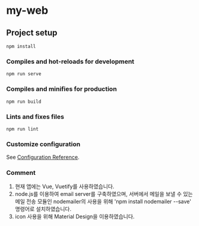 # my-web

## Project setup
```
npm install
```

### Compiles and hot-reloads for development
```
npm run serve
```

### Compiles and minifies for production
```
npm run build
```

### Lints and fixes files
```
npm run lint
```

### Customize configuration
See [Configuration Reference](https://cli.vuejs.org/config/).

### Comment
1. 현재 앱에는 Vue, Vuetify를 사용하였습니다.
2. node.js를 이용하여 email server를 구축하였으며, 서버에서 메일을 보낼 수 있는 메일 전송 모듈인 nodemailer의 사용을 위해 'npm install nodemailer --save' 명령어로 설치하였습니다.
3. icon 사용을 위해 Material Design을 이용하였습니다.
